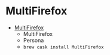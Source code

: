 # MultiFirefox
- [MultiFirefox](https://davemartorana.com/multifirefox/)
  -  MultiFirefox
  - Persona
  - `brew cask install MultiFirefox`
